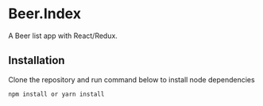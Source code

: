 # Beer.Index

A Beer list app with React/Redux.

## Installation

Clone the repository and run command below to install node dependencies

```
npm install or yarn install
```
